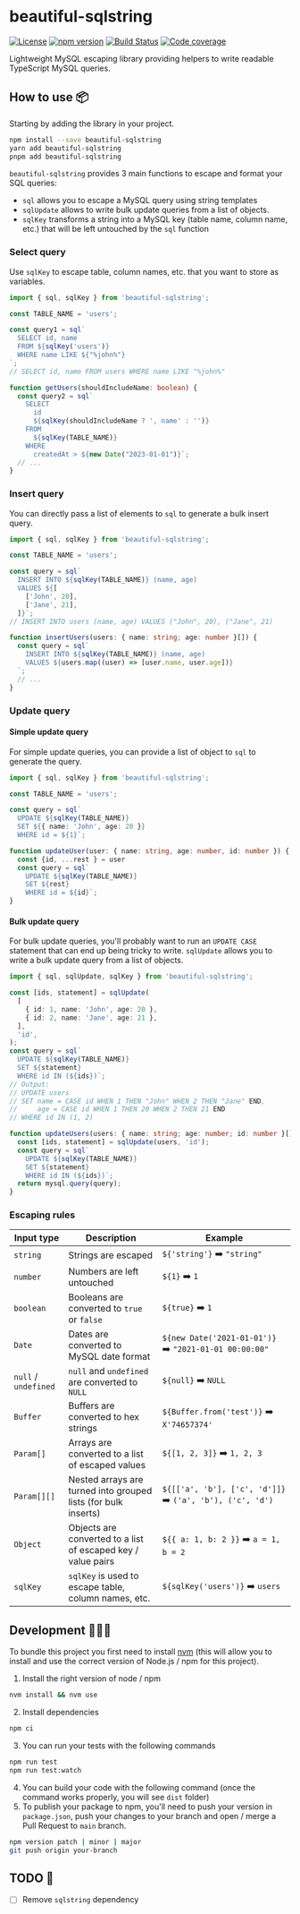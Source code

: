 # beautiful-sqlstring

[![License](https://img.shields.io/badge/License-Apache_2.0-blue.svg)](https://opensource.org/licenses/Apache-2.0)
[![npm version](https://badge.fury.io/js/beautiful-sqlstring.svg)](https://badge.fury.io/js/beautiful-sqlstring)
[![Build Status](https://github.com/MarwanEB/beautiful-sqlstring/actions/workflows/main.yaml/badge.svg)](https://github.com/MarwanEB/beautiful-sqlstring/actions/workflows/main.yaml)
[![Code coverage](https://codecov.io/gh/MarwanEB/beautiful-sqlstring/graph/badge.svg?token=ZFK2TXK7D1)](https://codecov.io/gh/MarwanEB/beautiful-sqlstring)

Lightweight MySQL escaping library providing helpers to write readable TypeScript MySQL queries.

## How to use 📦

Starting by adding the library in your project.

```sh
npm install --save beautiful-sqlstring
yarn add beautiful-sqlstring
pnpm add beautiful-sqlstring
```

`beautiful-sqlstring` provides 3 main functions to escape and format your SQL queries:

- `sql` allows you to escape a MySQL query using string templates
- `sqlUpdate` allows to write bulk update queries from a list of objects.
- `sqlKey` transforms a string into a MySQL key (table name, column name, etc.) that will be left untouched by the `sql` function

### Select query

Use `sqlKey` to escape table, column names, etc. that you want to store as variables.

```ts
import { sql, sqlKey } from 'beautiful-sqlstring';

const TABLE_NAME = 'users';

const query1 = sql`
  SELECT id, name
  FROM ${sqlKey('users')}
  WHERE name LIKE ${"%john%"}
`;
// SELECT id, name FROM users WHERE name LIKE "%john%"

function getUsers(shouldIncludeName: boolean) {
  const query2 = sql`
    SELECT
      id
      ${sqlKey(shouldIncludeName ? ', name' : '')}
    FROM
      ${sqlKey(TABLE_NAME)}
    WHERE
      createdAt > ${new Date("2023-01-01")}`;
  // ...
}
```

### Insert query

You can directly pass a list of elements to `sql` to generate a bulk insert query.

```ts
import { sql, sqlKey } from 'beautiful-sqlstring';

const TABLE_NAME = 'users';

const query = sql`
  INSERT INTO ${sqlKey(TABLE_NAME)} (name, age)
  VALUES ${[
    ['John', 20],
    ['Jane', 21],
  ]}`;
// INSERT INTO users (name, age) VALUES ("John", 20), ("Jane", 21)

function insertUsers(users: { name: string; age: number }[]) {
  const query = sql`
    INSERT INTO ${sqlKey(TABLE_NAME)} (name, age)
    VALUES ${users.map((user) => [user.name, user.age])}
  `;
  // ...
}
```

### Update query

#### Simple update query

For simple update queries, you can provide a list of object to `sql` to generate the query.

```ts
import { sql, sqlKey } from 'beautiful-sqlstring';

const TABLE_NAME = 'users';

const query = sql`
  UPDATE ${sqlKey(TABLE_NAME)}
  SET ${{ name: 'John', age: 20 }}
  WHERE id = ${1}`;

function updateUser(user: { name: string, age: number, id: number }) {
  const {id, ...rest } = user
  const query = sql`
    UPDATE ${sqlKey(TABLE_NAME)}
    SET ${rest}
    WHERE id = ${id}`;
}
```

#### Bulk update query

For bulk update queries, you'll probably want to run an `UPDATE CASE` statement that can end up being tricky to write. `sqlUpdate` allows you to write a bulk update query from a list of objects.

```ts
import { sql, sqlUpdate, sqlKey } from 'beautiful-sqlstring';

const [ids, statement] = sqlUpdate(
  [
    { id: 1, name: 'John', age: 20 },
    { id: 2, name: 'Jane', age: 21 },
  ],
  'id',
);
const query = sql`
  UPDATE ${sqlKey(TABLE_NAME)}
  SET ${statement}
  WHERE id IN (${ids})`;
// Output:
// UPDATE users
// SET name = CASE id WHEN 1 THEN "John" WHEN 2 THEN "Jane" END,
//     age = CASE id WHEN 1 THEN 20 WHEN 2 THEN 21 END
// WHERE id IN (1, 2)

function updateUsers(users: { name: string; age: number; id: number }[]) {
  const [ids, statement] = sqlUpdate(users, 'id');
  const query = sql`
    UPDATE ${sqlKey(TABLE_NAME)}
    SET ${statement}
    WHERE id IN (${ids})`;
  return mysql.query(query);
}
```

### Escaping rules

| Input type           | Description                                                    | Example                                                  |
| -------------------- | -------------------------------------------------------------- | -------------------------------------------------------- |
| `string`             | Strings are escaped                                            | `${'string'}` ➡️ `"string"`                               |
| `number`             | Numbers are left untouched                                     | `${1}` ➡️ `1`                                             |
| `boolean`            | Booleans are converted to `true` or `false`                    | `${true}` ➡️ `1`                                          |
| `Date`               | Dates are converted to MySQL date format                       | `${new Date('2021-01-01')}` ➡️ `"2021-01-01 00:00:00"`    |
| `null` / `undefined` | `null` and `undefined` are converted to `NULL`                 | `${null}` ➡️ `NULL`                                       |
| `Buffer`             | Buffers are converted to hex strings                           | `${Buffer.from('test')}` ➡️ `X'74657374'`                 |
| `Param[]`            | Arrays are converted to a list of escaped values               | `${[1, 2, 3]}` ➡️ `1, 2, 3`                               |
| `Param[][]`          | Nested arrays are turned into grouped lists (for bulk inserts) | `${[['a', 'b'], ['c', 'd']]}` ➡️ `('a', 'b'), ('c', 'd')` |
| `Object`             | Objects are converted to a list of escaped key / value pairs   | `${{ a: 1, b: 2 }}` ➡️ `a = 1, b = 2`                     |
| `sqlKey`             | `sqlKey` is used to escape table, column names, etc.           | `${sqlKey('users')}` ➡️ `users`                           |

## Development 🧑🏼‍💻

To bundle this project you first need to install [nvm](https://github.com/nvm-sh/nvm?tab=readme-ov-file#installing-and-updating) (this will allow you to install and use the correct version of Node.js / npm for this project).

1. Install the right version of node / npm

```sh
nvm install && nvm use
```

2. Install dependencies

```sh
npm ci
```

3. You can run your tests with the following commands

```sh
npm run test
npm run test:watch
```

4. You can build your code with the following command (once the command works properly, you will see `dist` folder)
5. To publish your package to npm, you'll need to push your version in `package.json`, push your changes to your branch and open / merge a Pull Request to `main` branch.

```sh
npm version patch | minor | major
git push origin your-branch
```

## TODO 📝

- [ ] Remove `sqlstring` dependency
